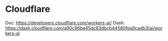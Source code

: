 # Cloudflare
Doc: https://developers.cloudflare.com/workers-ai/ Dash: https://dash.cloudflare.com/a90c86be45dc83dbcb44580fea9cadb3/ai/workers-ai
